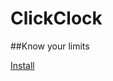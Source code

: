 # ClickClock
##Know your limits

[Install](https://github.com/Himish/ClickClock/raw/master/ClickClock.user.js)
